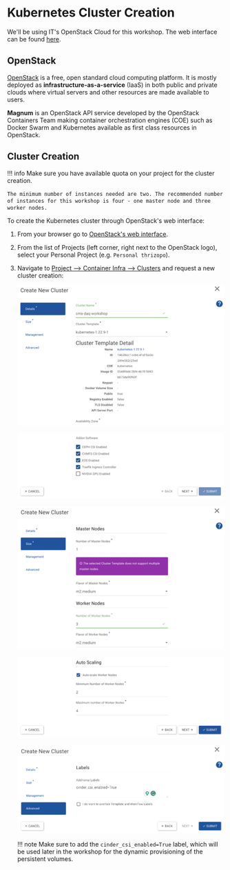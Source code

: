 # Kubernetes Cluster Creation

We'll be using IT's OpenStack Cloud for this workshop. The web interface can be found [here](https://openstack.cern.ch/).

## OpenStack

[OpenStack](https://www.openstack.org/) is a free, open standard cloud computing platform. It is mostly deployed as **infrastructure-as-a-service** (IaaS) in both public and private clouds where virtual servers and other resources are made available to users.

**Magnum** is an OpenStack API service developed by the OpenStack Containers Team making container orchestration engines (COE) such as Docker Swarm and Kubernetes available as first class resources in OpenStack.

## Cluster Creation

!!! info
    Make sure you have available quota on your project for the cluster creation.

    The minimum number of instances needed are two. The recommended number of instances for this workshop is four - one master node and three worker nodes.

To create the Kubernetes cluster through OpenStack's web interface:

1. From your browser go to [OpenStack's web interface](https://openstack.cern.ch/).
1. From the list of Projects (left corner, right next to the OpenStack logo), select your Personal Project (e.g. `Personal thrizopo`).
1. Navigate to [Project --> Container Infra --> Clusters](https://openstack.cern.ch/project/clusters) and request a new cluster creation:

    ![Kubernetes Cluster Creation 1](./img/k8s-cluster-creation-1.png)

    ![Kubernetes Cluster Creation 2](./img/k8s-cluster-creation-2.png)

    ![Kubernetes Cluster Creation 3](./img/k8s-cluster-creation-3.png)

    ![Kubernetes Cluster Creation 4](./img/k8s-cluster-creation-4.png)

    ![Kubernetes Cluster Creation 5](./img/k8s-cluster-creation-5.png)


    !!! note
        Make sure to add the `cinder_csi_enabled=True` label, which will be used later in the workshop for the dynamic provisioning of the persistent volumes.
